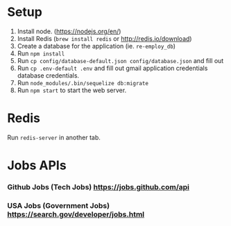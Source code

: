 
# Setup
1. Install node. (https://nodejs.org/en/)
2. Install Redis (`brew install redis` or http://redis.io/download)
3. Create a database for the application (ie. `re-employ_db`)
4. Run `npm install`
5. Run `cp config/database-default.json config/database.json` and fill out 
6. Run `cp .env-default .env` and fill out gmail application credentials
database credentials.
7. Run `node_modules/.bin/sequelize db:migrate`
8. Run `npm start` to start the web server.

# Redis
Run `redis-server` in another tab.

# Jobs APIs
### Github Jobs (Tech Jobs) https://jobs.github.com/api
### USA Jobs (Government Jobs) https://search.gov/developer/jobs.html